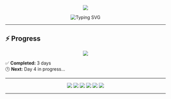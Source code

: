 <!-- Header Banner -->
<p align="center">
  <img src="https://capsule-render.vercel.app/api?type=waving&color=0:00FFAA,100:0077FF&height=200&section=header&text=100%20Days%20of%20Bash%20🐚&fontSize=40&fontColor=ffffff&animation=fadeIn&fontAlignY=35" />
</p>

<!-- Typing effect -->
<p align="center">
  <img src="https://readme-typing-svg.herokuapp.com?font=Fira+Code&size=22&duration=3000&pause=1000&color=00FFAA&center=true&vCenter=true&width=500&lines=Automate.+Learn.+Repeat.;Mastering+Bash+in+100+Days;Linux+%7C+Bash+%7C+Automation" alt="Typing SVG" />
</p>

---

## ⚡ Progress  

<!-- Progress Bar -->
<p align="center">
  <img src="https://progress-bar.dev/3/?scale=100&title=Progress&width=500&color=00FFAA&suffix=%20Days" />
</p>

✅ **Completed:** 3 days  
🕒 **Next:** Day 4 in progress...  

---

<!-- Badge Style Days -->
<p align="center">
  <img src="https://img.shields.io/badge/Day%201-Hello%20World-00FFAA?style=for-the-badge&logo=gnu-bash&logoColor=black" />
  <img src="https://img.shields.io/badge/Day%202-Variables-0077FF?style=for-the-badge&logo=linux&logoColor=white" />
  <img src="https://img.shields.io/badge/Day%203-Loops-blueviolet?style=for-the-badge&logo=terminal&logoColor=white" />
  <img src="https://img.shields.io/badge/Day%2010-Milestone-green?style=for-the-badge&logo=starship&logoColor=white" />
  <img src="https://img.shields.io/badge/Day%2050-Halfway-ff1493?style=for-the-badge&logo=firefox&logoColor=white" />
  <img src="https://img.shields.io/badge/Day%20100-Final%20Project-f39c12?style=for-the-badge&logo=rocket&logoColor=white" />
</p>

---

<!-- Timeline Style -->
